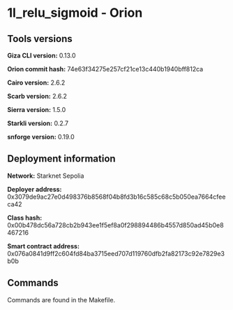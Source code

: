 # 1l_relu_sigmoid - Orion

## Tools versions

**Giza CLI version:** 0.13.0

**Orion commit hash:** 74e63f34275e257cf21ce13c440b1940bff812ca

**Cairo version:** 2.6.2

**Scarb version:** 2.6.2

**Sierra version:** 1.5.0

**Starkli version:** 0.2.7

**snforge version:** 0.19.0

## Deployment information

**Network:** Starknet Sepolia

**Deployer address:** 0x3079de9ac27e0d498376b8568f04b8fd3b16c585c68c5b050ea7664cfeeca42

**Class hash:** 0x00b478dc56a728cb2b943ee1f5ef8a0f298894486b4557d850ad45b0e8467216

**Smart contract address:** 0x076a0841d9ff2c604fd84ba3715eed707d119760dfb2fa82173c92e7829e3b0b

## Commands

Commands are found in the Makefile.
